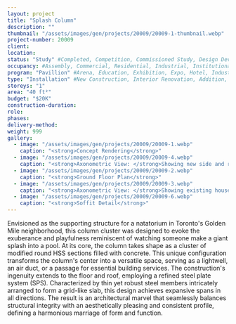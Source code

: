 ```yaml
---
layout: project 
title: "Splash Column"
description: ""
thumbnail: "/assets/images/gen/projects/20009/20009-1-thumbnail.webp"
project-number: 20009
client: 
location: 
status: "Study" #Completed, Competition, Commissioned Study, Design Development, Construction, Demolished, Study
occupancy: #Assembly, Commercial, Residential, Industrial, Institutional   
program: "Pavillion" #Arena, Education, Exhibition, Expo, Hotel, Industrial, Industry, Infrastructure, Landscape, Leisure, Library, Masterplan, Mixed Use, Museum/Gallery, Office, Parking, Pavillion, Publicspace, Religion, Research, Residential, Restaurant/Bar, Retail, Scenography, Services, Theatre
type: "Installation" #New Construction, Interior Renovation, Addition, Adaptive Reuse
storeys: "1"
area: "40 ft²"
budget: "$20K"
construction-duration: 
role: 
phases: 
delivery-method: 
weight: 999
gallery:
  - image: "/assets/images/gen/projects/20009/20009-1.webp"
    caption: "<strong>Concept Rendering</strong>"
  - image: "/assets/images/gen/projects/20009/20009-4.webp"
    caption: "<strong>Axonometric View: </strong>Showing new side and rear additions with flat roof and carport built around existing house."
  - image: "/assets/images/gen/projects/20009/20009-2.webp"
    caption: "<strong>Ground Floor Plan</strong>"
  - image: "/assets/images/gen/projects/20009/20009-3.webp"
    caption: "<strong>Axonometric View: </strong>Showing existing house with hip roof."
  - image: "/assets/images/gen/projects/20009/20009-6.webp"
    caption: "<strong>Soffit Detail</strong>"
---
```


Envisioned as the supporting structure for a natatorium in Toronto's Golden Mile neighborhood, this column cluster was designed to evoke the exuberance and playfulness reminiscent of watching someone make a giant splash into a pool. At its core, the column takes shape as a cluster of modified round HSS sections filled with concrete. This unique configuration transforms the column's center into a versatile space, serving as a lightwell, an air duct, or a passage for essential building services. The construction's ingenuity extends to the floor and roof, employing a refined steel plate system (SPS). Characterized by thin yet robust steel members intricately arranged to form a grid-like slab, this design achieves expansive spans in all directions. The result is an architectural marvel that seamlessly balances structural integrity with an aesthetically pleasing and consistent profile, defining a harmonious marriage of form and function.